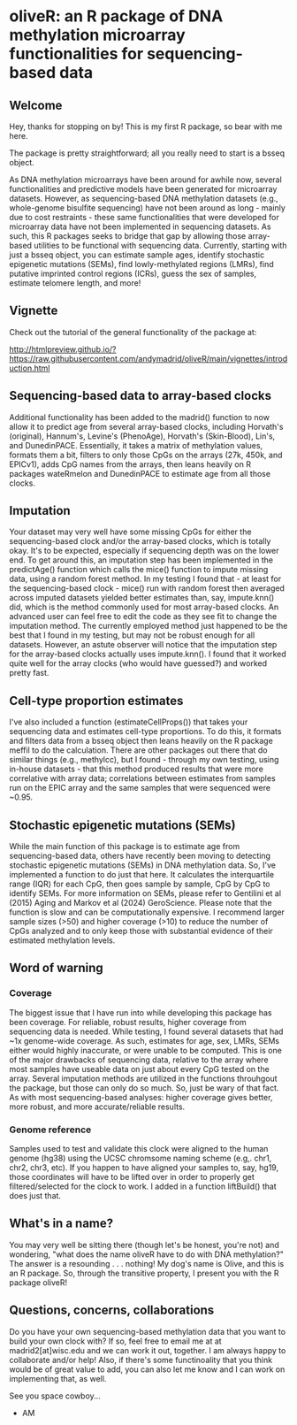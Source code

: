 # oliveR: an R package of DNA methylation microarray functionalities for sequencing-based data

## Welcome
Hey, thanks for stopping on by! This is my first R package, so bear with me here.

The package is pretty straightforward; all you really need to start is a bsseq object.

As DNA methylation microarrays have been around for awhile now, several functionalities and predictive models have been generated for microarray datasets. However, as sequencing-based DNA methylation datasets (e.g., whole-genome bisulfite sequencing) have not been around as long - mainly due to cost restraints - these same functionalities that were developed for microarray data have not been implemented in sequencing datasets. As such, this R packages seeks to bridge that gap by allowing those array-based utilities to be functional with sequencing data. Currently, starting with just a bsseq object, you can estimate sample ages, identify stochastic epigenetic mutations (SEMs), find lowly-methylated regions (LMRs), find putative imprinted control regions (ICRs), guess the sex of samples, estimate telomere length, and more!

## Vignette

Check out the tutorial of the general functionality of the package at:

http://htmlpreview.github.io/?https://raw.githubusercontent.com/andymadrid/oliveR/main/vignettes/introduction.html

## Sequencing-based data to array-based clocks

Additional functionality has been added to the madrid() function to now allow it to predict age from several array-based clocks, including Horvath's (original), Hannum's, Levine's (PhenoAge), Horvath's (Skin-Blood), Lin's, and DunedinPACE. Essentially, it takes a matrix of methylation values, formats them a bit, filters to only those CpGs on the arrays (27k, 450k, and EPICv1), adds CpG names from the arrays, then leans heavily on R packages wateRmelon and DunedinPACE to estimate age from all those clocks.

## Imputation

Your dataset may very well have some missing CpGs for either the sequencing-based clock and/or the array-based clocks, which is totally okay. It's to be expected, especially if sequencing depth was on the lower end. To get around this, an imputation step has been implemented in the predictAge() function which calls the mice() function to impute missing data, using a random forest method. In my testing I found that - at least for the sequencing-based clock - mice() run with random forest then averaged across imputed datasets yielded better estimates than, say, impute.knn() did, which is the method commonly used for most array-based clocks. An advanced user can feel free to edit the code as they see fit to change the imputation method. The currently employed method just happened to be the best that I found in my testing, but may not be robust enough for all datasets. However, an astute observer will notice that the imputation step for the array-based clocks actually uses impute.knn(). I found that it worked quite well for the array clocks (who would have guessed?) and worked pretty fast.  

## Cell-type proportion estimates

I've also included a function (estimateCellProps()) that takes your sequencing data and estimates cell-type proportions. To do this, it formats and filters data from a bsseq object then leans heavily on the R package meffil to do the calculation. There are other packages out there that do similar things (e.g., methylcc), but I found - through my own testing, using in-house datasets - that this method produced results that were more correlative with array data; correlations between
estimates from samples run on the EPIC array and the same samples that were sequenced were ~0.95.

## Stochastic epigenetic mutations (SEMs)

While the main function of this package is to estimate age from sequencing-based data, others have recently been moving to detecting stochastic epigenetic mutations (SEMs) in DNA methylation data. So, I've implemented a function to do just that here. It calculates the interquartile range (IQR) for each CpG, then goes sample by sample, CpG by CpG to identify SEMs. For more information on SEMs, please refer to Gentilini et al (2015) Aging and Markov et al (2024) GeroScience. Please note that the function is slow and can be computationally expensive. I recommend larger sample sizes (>50) and higher coverage (>10) to reduce the number of CpGs analyzed and to only keep those with substantial evidence of their estimated methylation levels.

## Word of warning

### Coverage
The biggest issue that I have run into while developing this package has been coverage. For reliable, robust results, higher coverage from sequencing data is needed. While testing, I found several datasets that had ~1x genome-wide coverage. As such, estimates for age, sex, LMRs, SEMs either would highly inaccurate, or were unable to be computed. This is one of the major drawbacks of sequencing data, relative to the array where most samples have useable data on just about every CpG tested on the array. Several imputation methods are utilized in the functions throuhgout the package, but those can only do so much. So, just be wary of that fact. As with most sequencing-based analyses: higher coverage gives better, more robust, and more accurate/reliable results.

### Genome reference
Samples used to test and validate this clock were aligned to the human genome (hg38) using the UCSC chromsome naming scheme (e.g,. chr1, chr2, chr3, etc). If you happen to have aligned your samples to, say, hg19, those coordinates will have to be lifted over in order to properly get filtered/selected for the clock to work. I added in a function liftBuild() that does just that.  

## What's in a name?
You may very well be sitting there (though let's be honest, you're not) and wondering, "what does the name oliveR have to do with DNA methylation?" The answer is a resounding . . . nothing! My dog's name is Olive, and this is an R package. So, through the transitive property, I present you with the R package oliveR! 

## Questions, concerns, collaborations
Do you have your own sequencing-based methylation data that you want to build your own clock with? If so, feel free to email me at at madrid2[at]wisc.edu and we can work it out, together. I am always happy to collaborate and/or help! Also, if there's some functinoality that you think would be of great value to add, you can also let me know and I can work on implementing that, as well.

See you space cowboy...
- AM
